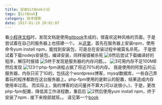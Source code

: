 ```yaml
---
title: 安装GitBook小记
tags: [GitBook]
category: 技术探索
date: 2017-01-19 20:01:07
---
```


看[小程序文档](https://mp.weixin.qq.com/debug/wxadoc/introduction/index.html)时，发现文档是使用[gitbook](https://www.gitbook.com/)生成的，很喜欢这种风格的页面，于是尝试着在自己的服务器上也搭建一个。
从[这里](http://www.chengweiyang.cn/gitbook/gitbook.com/README.html)，首先在服务器上安装npm，使用命令yum install npm，能找到安装包，可是总在安装过程中被莫名杀死。
于是尝试着下载nodejs安装包，编译安装，同样报错被杀死
![6](http://dahui1990.com/wp-content/uploads/2017/01/6.jpg)然后尝试下载编译好的程序，解压时报错
![5](http://dahui1990.com/wp-content/uploads/2017/01/5.jpg)终于发现是服务器的内存问题。。
![3](http://dahui1990.com/wp-content/uploads/2017/01/3.jpg)可用内存不足100MB
然后发现
![1](http://dahui1990.com/wp-content/uploads/2017/01/1.jpg)23个php-fpm进程占据了将近70%的内存。
我是使用的阿里云的云服务器，内存只买了1G的，包括这个wordpress博客，mysql数据库，一些自己弄着玩的程序都跑在这台服务器上。php-fpm使用的是默认的配置，结果造成内存使用率过高。
而实际上，我的博客的访问量并不算大(可以说很小。)，于是，更改php-fpm配置，降低其工作进程数，重启后
![2](http://dahui1990.com/wp-content/uploads/2017/01/2.jpg)然后使用yum install npm，终于安装了npm..
接下来按部就班。。
请见第一个[book](http://dahui1990.com:4000/)